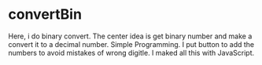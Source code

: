 # convertBin
Here, i do binary convert. The center idea is get binary number and make a convert it to a decimal number. 
Simple Programming. I put button to add the numbers to avoid mistakes of wrong digitle. I maked all this with JavaScript.
